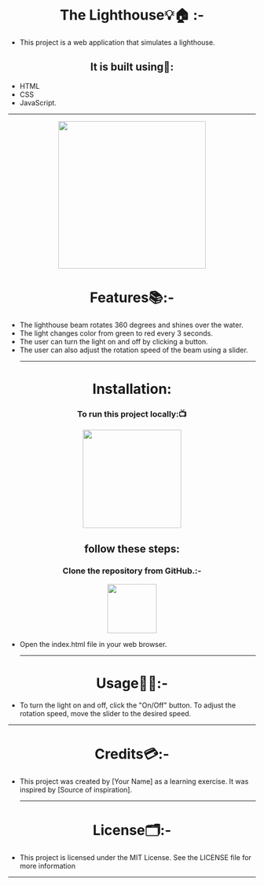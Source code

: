

<h1 align="center"> The Lighthouse💡🏠 :-</h1>

- This project is a web application that simulates a lighthouse. 
<h2 align="center"> It is built using📑:</h2>

-  HTML
-  CSS
-  JavaScript.
  <hr>
<div align="center" >
<img height="300" wedith="300" src="https://cdn.dribbble.com/users/214929/screenshots/3912302/lighthouse-animation.gif"></div>


<h1 align="center"> Features📚:-</h1>

- The lighthouse beam rotates 360 degrees and shines over the water.
- The light changes color from green to red every 3 seconds.
- The user can turn the light on and off by clicking a button.
- The user can also adjust the rotation speed of the beam using a slider.
  <hr>
<h1 align="center"> Installation:</h1>
<h3 align=" center" >To run this project locally:📺 </h3>
<div align="center" >
<img height="200" wedith="200" src="https://media1.giphy.com/media/dvsE3ncGE4g718CAqM/200.gif"></div>

 <h2 align="center"> follow these steps:</h2>

<h3 align="center"> Clone the repository from GitHub.:-</h3>
<div align="center" >
<img height="100" wedith="100" src="https://cdn.dribbble.com/users/1144208/screenshots/2655434/week6---git-scared.gif"></div>

- Open the index.html file in your web browser.
  <hr>
<h1 align="center"> Usage🐍✨:-</h1>

- To turn the light on and off, click the "On/Off" button. To adjust the rotation speed, move the slider to the desired speed.
<hr>
<h1 align="center"> Credits💳:-</h1>

- This project was created by [Your Name] as a learning exercise. It was inspired by [Source of inspiration].
  <hr>
<h1 align="center"> License🗂️:-</h1>

- This project is licensed under the MIT License. See the LICENSE file for more information
<hr>
